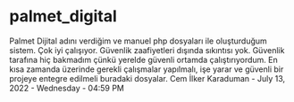 # palmet_digital
Palmet Dijital adını verdiğim ve manuel php dosyaları ile oluşturduğum sistem. Çok iyi çalışıyor. Güvenlik zaafiyetleri dışında sıkıntısı yok.
Güvenlik tarafına hiç bakmadım çünkü yerelde güvenli ortamda çalıştırıyordum.
En kısa zamanda üzerinde gerekli çalışmalar yapılmalı, işe yarar ve güvenli bir projeye entegre edilmeli buradaki dosyalar.
Cem İlker Karaduman - July 13, 2022 - Wednesday - 04:59 PM
